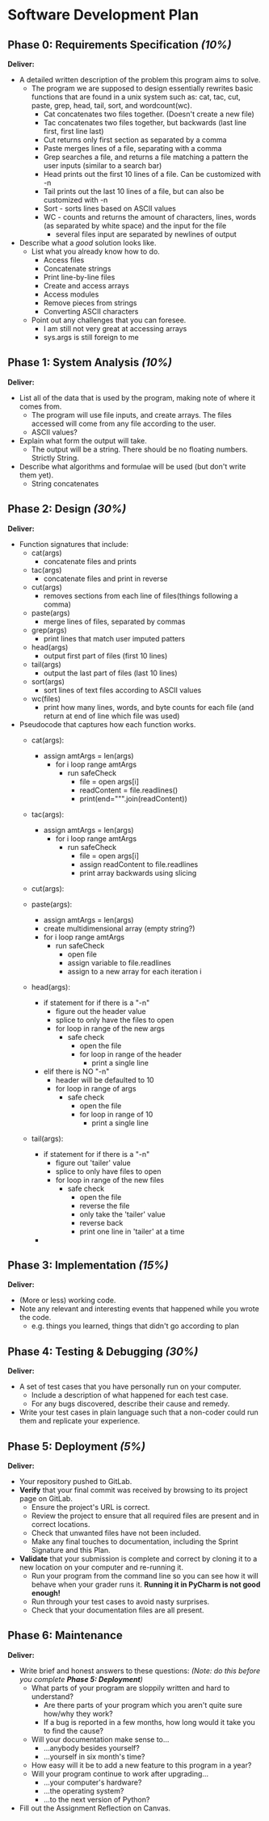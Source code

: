 # Software Development Plan

## Phase 0: Requirements Specification *(10%)*

**Deliver:**

* A detailed written description of the problem this program aims to solve.
  * The program we are supposed to design essentially rewrites basic functions that are found in a unix system such as: cat, tac, cut, paste, grep, head, tail, sort, and wordcount(wc).
    * Cat concatenates two files together. (Doesn't create a new file)
    * Tac concatenates two files together, but backwards (last line first, first line last)
    * Cut returns only first section as separated by a comma
    * Paste merges lines of a file, separating with a comma
    * Grep searches a file, and returns a file matching a pattern the user inputs (similar to a search bar)
    * Head prints out the first 10 lines of a file. Can be customized with -n
    * Tail prints out the last 10 lines of a file, but can also be customized with -n
    * Sort - sorts lines based on ASCII values
    * WC - counts and returns the amount of characters, lines, words (as separated by white space) and the input for the file
      * several files input are separated by newlines of output
* Describe what a *good* solution looks like.
    * List what you already know how to do.
      * Access files
      * Concatenate strings
      * Print line-by-line files
      * Create and access arrays
      * Access modules
      * Remove pieces from strings
      * Converting ASCII characters
    * Point out any challenges that you can foresee.
      * I am still not very great at accessing arrays
      * sys.args is still foreign to me


## Phase 1: System Analysis *(10%)*

**Deliver:**

* List all of the data that is used by the program, making note of where it comes from.
  * The program will use file inputs, and create arrays. The files accessed will come from any file according to the user.
  * ASCII values?
* Explain what form the output will take.
  * The output will be a string. There should be no floating numbers. Strictly String.
* Describe what algorithms and formulae will be used (but don't write them yet).
  * String concatenates


## Phase 2: Design *(30%)*

**Deliver:**

* Function signatures that include:
    * cat(args)
      * concatenate files and prints
    * tac(args)
      * concatenate files and print in reverse
    * cut(args)
      * removes sections from each line of files(things following a comma)
    * paste(args)
      * merge lines of files, separated by commas
    * grep(args)
      * print lines that match user imputed patters
    * head(args)
      * output first part of files (first 10 lines)
    * tail(args)
      * output the last part of files (last 10 lines)
    * sort(args)
      * sort lines of text files according to ASCII values
    * wc(files)
      * print how many lines, words, and byte counts for each file (and return at end of line which file was used)
* Pseudocode that captures how each function works.
  * cat(args):
    * assign amtArgs = len(args)
        * for i loop range amtArgs
          * run safeCheck
            * file = open args[i]
            * readContent = file.readlines()
            * print(end=""".join(readContent))
  
  * tac(args):
    * assign amtArgs = len(args)
      * for i loop range amtArgs
        * run safeCheck
          * file = open args[i]
          * assign readContent to file.readlines
          * print array backwards using slicing
  
  * cut(args):
  
  * paste(args):
    * assign amtArgs = len(args)
    * create multidimensional array (empty string?)
    * for i loop range amtArgs
      * run safeCheck
        * open file
        * assign variable to file.readlines
        * assign to a new array for each iteration i
  * head(args):
    * if statement for if there is a "-n"
      * figure out the header value
      * splice to only have the files to open
      * for loop in range of the new args
        * safe check
          * open the file
          * for loop in range of the header
            * print a single line
    * elif there is NO "-n"
      * header will be defaulted to 10
      * for loop in range of args
        * safe check
          * open the file
          * for loop in range of 10
            * print a single line

  * tail(args):
    * if statement for if there is a "-n"
      * figure out 'tailer' value
      * splice to only have files to open
      * for loop in range of the new files
        * safe check
          * open the file
          * reverse the file
          * only take the 'tailer' value
          * reverse back
          * print one line in 'tailer' at a time
    * 


## Phase 3: Implementation *(15%)*

**Deliver:**

*   (More or less) working code.
*   Note any relevant and interesting events that happened while you wrote the code.
    *   e.g. things you learned, things that didn't go according to plan


## Phase 4: Testing & Debugging *(30%)*

**Deliver:**

*   A set of test cases that you have personally run on your computer.
    *   Include a description of what happened for each test case.
    *   For any bugs discovered, describe their cause and remedy.
*   Write your test cases in plain language such that a non-coder could run them and replicate your experience.


## Phase 5: Deployment *(5%)*

**Deliver:**

*   Your repository pushed to GitLab.
*   **Verify** that your final commit was received by browsing to its project page on GitLab.
    *   Ensure the project's URL is correct.
    *   Review the project to ensure that all required files are present and in correct locations.
    *   Check that unwanted files have not been included.
    *   Make any final touches to documentation, including the Sprint Signature and this Plan.
*   **Validate** that your submission is complete and correct by cloning it to a new location on your computer and re-running it.
	*	Run your program from the command line so you can see how it will behave when your grader runs it.  **Running it in PyCharm is not good enough!**
    *   Run through your test cases to avoid nasty surprises.
    *   Check that your documentation files are all present.


## Phase 6: Maintenance

**Deliver:**

*   Write brief and honest answers to these questions: *(Note: do this before you complete **Phase 5: Deployment**)*
    *   What parts of your program are sloppily written and hard to understand?
        *   Are there parts of your program which you aren't quite sure how/why they work?
        *   If a bug is reported in a few months, how long would it take you to find the cause?
    *   Will your documentation make sense to...
        *   ...anybody besides yourself?
        *   ...yourself in six month's time?
    *   How easy will it be to add a new feature to this program in a year?
    *   Will your program continue to work after upgrading...
        *   ...your computer's hardware?
        *   ...the operating system?
        *   ...to the next version of Python?
*   Fill out the Assignment Reflection on Canvas.
